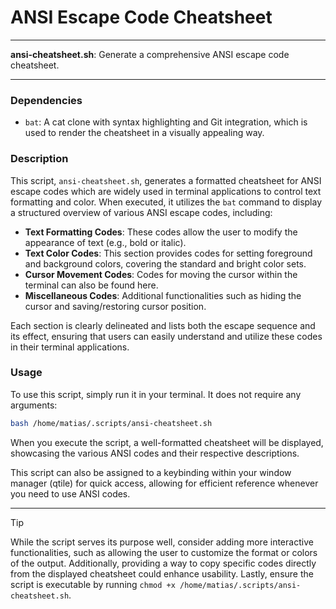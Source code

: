 # ANSI Escape Code Cheatsheet

---

**ansi-cheatsheet.sh**: Generate a comprehensive ANSI escape code cheatsheet.

---

### Dependencies

- `bat`: A cat clone with syntax highlighting and Git integration, which is used to render the cheatsheet in a visually appealing way.

### Description

This script, `ansi-cheatsheet.sh`, generates a formatted cheatsheet for ANSI escape codes which are widely used in terminal applications to control text formatting and color. When executed, it utilizes the `bat` command to display a structured overview of various ANSI escape codes, including:

- **Text Formatting Codes**: These codes allow the user to modify the appearance of text (e.g., bold or italic).
- **Text Color Codes**: This section provides codes for setting foreground and background colors, covering the standard and bright color sets.
- **Cursor Movement Codes**: Codes for moving the cursor within the terminal can also be found here.
- **Miscellaneous Codes**: Additional functionalities such as hiding the cursor and saving/restoring cursor position.

Each section is clearly delineated and lists both the escape sequence and its effect, ensuring that users can easily understand and utilize these codes in their terminal applications.

### Usage

To use this script, simply run it in your terminal. It does not require any arguments:

```bash
bash /home/matias/.scripts/ansi-cheatsheet.sh
```

When you execute the script, a well-formatted cheatsheet will be displayed, showcasing the various ANSI codes and their respective descriptions. 

This script can also be assigned to a keybinding within your window manager (qtile) for quick access, allowing for efficient reference whenever you need to use ANSI codes.

---

> [!TIP] 
> While the script serves its purpose well, consider adding more interactive functionalities, such as allowing the user to customize the format or colors of the output. Additionally, providing a way to copy specific codes directly from the displayed cheatsheet could enhance usability. Lastly, ensure the script is executable by running `chmod +x /home/matias/.scripts/ansi-cheatsheet.sh`.